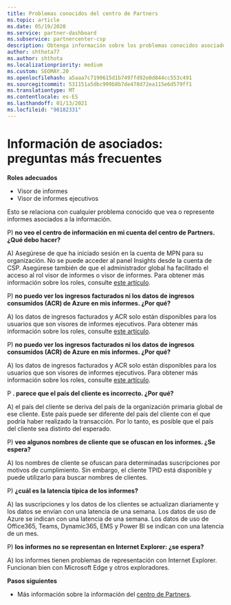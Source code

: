 ```yaml
---
title: Problemas conocidos del centro de Partners
ms.topic: article
ms.date: 05/19/2020
ms.service: partner-dashboard
ms.subservice: partnercenter-csp
description: Obtenga información sobre los problemas conocidos asociados a los informes de Partner Center Insights (PCI). La información puede incluir problemas de representación conocidos o limitaciones de informes.
author: shthota77
ms.author: shthota
ms.localizationpriority: medium
ms.custom: SEOMAY.20
ms.openlocfilehash: a5aaa7c7190615d1b7497fd92e0d844cc553c491
ms.sourcegitcommit: 531151a5dbc999b8b7de478d72ea115e6d579ff1
ms.translationtype: MT
ms.contentlocale: es-ES
ms.lasthandoff: 01/13/2021
ms.locfileid: "98182331"
---
```

# <a name="partner-insights--frequently-asked-questions"></a>Información de asociados: preguntas más frecuentes

**Roles adecuados**
- Visor de informes
- Visor de informes ejecutivos

Esto se relaciona con cualquier problema conocido que vea o represente informes asociados a la información.

P) **no veo el centro de información en mi cuenta del centro de Partners. ¿Qué debo hacer?**

A) Asegúrese de que ha iniciado sesión en la cuenta de MPN para su organización. No se puede acceder al panel Insights desde la cuenta de CSP. Asegúrese también de que el administrador global ha facilitado el acceso al rol visor de informes o visor de informes.  Para obtener más información sobre los roles, consulte [este artículo](./pci-roles.md).

P) **no puedo ver los ingresos facturados ni los datos de ingresos consumidos (ACR) de Azure en mis informes. ¿Por qué?**

A) los datos de ingresos facturados y ACR solo están disponibles para los usuarios que son visores de informes ejecutivos.  Para obtener más información sobre los roles, consulte [este artículo](./pci-roles.md).

P) **no puedo ver los ingresos facturados ni los datos de ingresos consumidos (ACR) de Azure en mis informes. ¿Por qué?**

A) los datos de ingresos facturados y ACR solo están disponibles para los usuarios que son visores de informes ejecutivos. Para obtener más información sobre los roles, consulte [este artículo](./pci-roles.md).

P **. parece que el país del cliente es incorrecto. ¿Por qué?**

A) el país del cliente se deriva del país de la organización primaria global de ese cliente. Este país puede ser diferente del país del cliente con el que podría haber realizado la transacción. Por lo tanto, es posible que el país del cliente sea distinto del esperado.

P) **veo algunos nombres de cliente que se ofuscan en los informes. ¿Se espera?**

A) los nombres de cliente se ofuscan para determinadas suscripciones por motivos de cumplimiento. Sin embargo, el cliente TPID está disponible y puede utilizarlo para buscar nombres de clientes.

P) **¿cuál es la latencia típica de los informes?**

A) las suscripciones y los datos de los clientes se actualizan diariamente y los datos se envían con una latencia de una semana. Los datos de uso de Azure se indican con una latencia de una semana. Los datos de uso de Office365, Teams, Dynamic365, EMS y Power BI se indican con una latencia de un mes.

P) **los informes no se representan en Internet Explorer: ¿se espera?**

A) los informes tienen problemas de representación con Internet Explorer. Funcionan bien con Microsoft Edge y otros exploradores.

**Pasos siguientes**

- Más información sobre la información del [centro de Partners](partner-center-insights.md).
